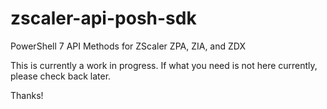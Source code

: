 # zscaler-api-posh-sdk
PowerShell 7 API Methods for ZScaler ZPA, ZIA, and ZDX

This is currently a work in progress.  If what you need is not here currently, please check back later.  

Thanks!
